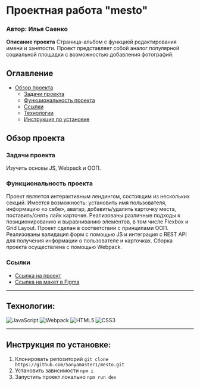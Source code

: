 # Проектная работа "mesto"

### Автор: Илья Саенко

**Описание проекта**
Страница-альбом с функцией редактирования имени и занятости.
Проект представляет собой аналог популярной социальной площадки с возможностью добавления фотографий.

## Оглавление

- [Обзор проекта](#обзор-проекта)
  - [Задачи проекта](#задачи-проекта)
  - [Функциональность проекта](#функциональность-проекта)
  - [Ссылки](#ссылки)
  - [Технологии](#технологии)
  - [Инструкция по установке](#инструкция-по-установке)

## Обзор проекта

### Задачи проекта

Изучить основы JS, Webpack и ООП.

### Функциональность проекта

Проект является интерактивным лендингом, состоящим из нескольких секций. Имеется возможность: установить имя пользователя, информацию «о себе», аватар, добавить/удалить карточку места, поставить/снять лайк карточке. Реализованы различные подходы к позиционированию и выравниванию элементов, в том числе Flexbox и Grid Layout. Проект сделан в соответствии с принципами ООП. Реализованы валидация форм с помощью JS и интеграция с REST API для получения информации о пользователе и карточках. Сборка проекта осуществлена с помощью Webpack.

### Ссылки

* [Ссылка на проект](https://ilyasaenko.github.io/mesto/)
* [Ссылка на макет в Figma](https://www.figma.com/file/2cn9N9jSkmxD84oJik7xL7/JavaScript.-Sprint-4?node-id=0%3A1)

---
## Технологии:
![JavaScript](https://img.shields.io/badge/-JavaScript-090909?style=for-the-badge&logo=JavaScript)
![Webpack](https://img.shields.io/badge/-Webpack-090909?style=for-the-badge&logo=Webpack)
![HTML5](https://img.shields.io/badge/-HTML5-090909?style=for-the-badge&logo=HTML5)
![CSS3](https://img.shields.io/badge/-CSS3-090909?style=for-the-badge&logo=CSS3)

---
## Инструкция по установке:
1. Клонировать репозиторий
`git clone https://github.com/Sonyamaster1/mesto.git`
2. Установить зависимости
`npm i`
3. Запустить проект локально
`npm run dev`